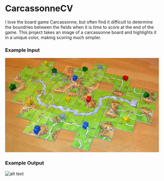 # CarcassonneCV
I love the board game Carcassonne, but often find it difficult to determine the boundries between the fields when it is time to score at the end of the game. This project takes an image of a carcassonne board and highlights it in a unique color, making scoring much simpler.

### Example Input
![alt text](dat/example.jpg)

### Example Output
![alt text](dat/example-result.jpg)
